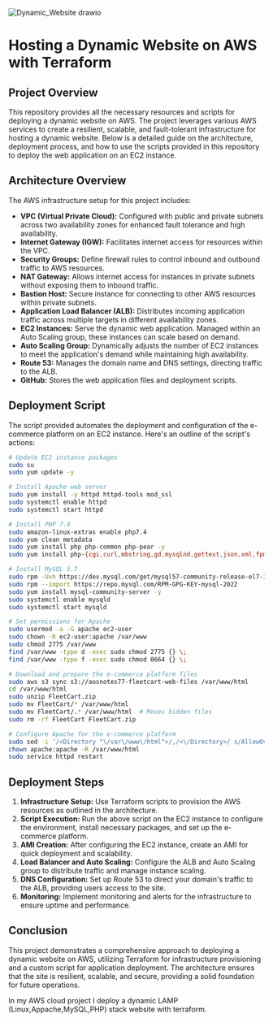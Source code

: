 ![Dynamic_Website drawio](https://github.com/RockiestSpy7/dynamic-website/assets/125578099/8301408b-69ab-47e2-85ca-70381ee33f1e)

# Hosting a Dynamic Website on AWS with Terraform

## Project Overview

This repository provides all the necessary resources and scripts for deploying a dynamic website on AWS. The project leverages various AWS services to create a resilient, scalable, and fault-tolerant infrastructure for hosting a dynamic website. Below is a detailed guide on the architecture, deployment process, and how to use the scripts provided in this repository to deploy the web application on an EC2 instance.

## Architecture Overview

The AWS infrastructure setup for this project includes:

- **VPC (Virtual Private Cloud):** Configured with public and private subnets across two availability zones for enhanced fault tolerance and high availability.
- **Internet Gateway (IGW):** Facilitates internet access for resources within the VPC.
- **Security Groups:** Define firewall rules to control inbound and outbound traffic to AWS resources.
- **NAT Gateway:** Allows internet access for instances in private subnets without exposing them to inbound traffic.
- **Bastion Host:** Secure instance for connecting to other AWS resources within private subnets.
- **Application Load Balancer (ALB):** Distributes incoming application traffic across multiple targets in different availability zones.
- **EC2 Instances:** Serve the dynamic web application. Managed within an Auto Scaling group, these instances can scale based on demand.
- **Auto Scaling Group:** Dynamically adjusts the number of EC2 instances to meet the application's demand while maintaining high availability.
- **Route 53:** Manages the domain name and DNS settings, directing traffic to the ALB.
- **GitHub:** Stores the web application files and deployment scripts.

## Deployment Script

The script provided automates the deployment and configuration of the e-commerce platform on an EC2 instance. Here's an outline of the script's actions:

```bash
# Update EC2 instance packages
sudo su
sudo yum update -y

# Install Apache web server
sudo yum install -y httpd httpd-tools mod_ssl
sudo systemctl enable httpd
sudo systemctl start httpd

# Install PHP 7.4
sudo amazon-linux-extras enable php7.4
sudo yum clean metadata
sudo yum install php php-common php-pear -y
sudo yum install php-{cgi,curl,mbstring,gd,mysqlnd,gettext,json,xml,fpm,intl,zip} -y

# Install MySQL 5.7
sudo rpm -Uvh https://dev.mysql.com/get/mysql57-community-release-el7-11.noarch.rpm
sudo rpm --import https://repo.mysql.com/RPM-GPG-KEY-mysql-2022
sudo yum install mysql-community-server -y
sudo systemctl enable mysqld
sudo systemctl start mysqld

# Set permissions for Apache
sudo usermod -a -G apache ec2-user
sudo chown -R ec2-user:apache /var/www
sudo chmod 2775 /var/www
find /var/www -type d -exec sudo chmod 2775 {} \;
find /var/www -type f -exec sudo chmod 0664 {} \;

# Download and prepare the e-commerce platform files
sudo aws s3 sync s3://aosnotes77-fleetcart-web-files /var/www/html
cd /var/www/html
sudo unzip FleetCart.zip
sudo mv FleetCart/* /var/www/html
sudo mv FleetCart/.* /var/www/html  # Moves hidden files
sudo rm -rf FleetCart FleetCart.zip

# Configure Apache for the e-commerce platform
sudo sed -i '/<Directory "\/var\/www\/html">/,/<\/Directory>/ s/AllowOverride None/AllowOverride All/' /etc/httpd/conf/httpd.conf
chown apache:apache -R /var/www/html
sudo service httpd restart
```

## Deployment Steps

1. **Infrastructure Setup:** Use Terraform scripts to provision the AWS resources as outlined in the architecture.
2. **Script Execution:** Run the above script on the EC2 instance to configure the environment, install necessary packages, and set up the e-commerce platform.
3. **AMI Creation:** After configuring the EC2 instance, create an AMI for quick deployment and scalability.
4. **Load Balancer and Auto Scaling:** Configure the ALB and Auto Scaling group to distribute traffic and manage instance scaling.
5. **DNS Configuration:** Set up Route 53 to direct your domain's traffic to the ALB, providing users access to the site.
6. **Monitoring:** Implement monitoring and alerts for the infrastructure to ensure uptime and performance.

## Conclusion

This project demonstrates a comprehensive approach to deploying a dynamic website on AWS, utilizing Terraform for infrastructure provisioning and a custom script for application deployment. The architecture ensures that the site is resilient, scalable, and secure, providing a solid foundation for future operations.


<p>In my AWS cloud project I deploy a dynamic LAMP (Linux,Appache,MySQL,PHP) stack website with terraform.</p>

